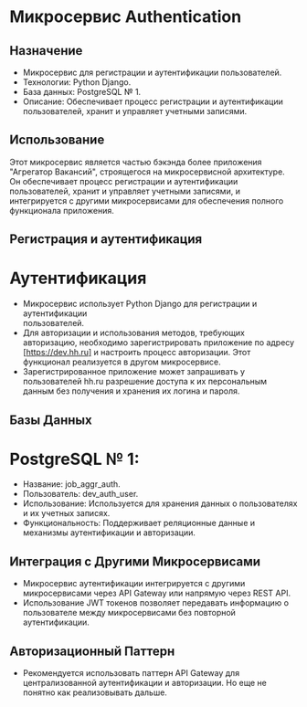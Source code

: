 # Микросервис Authentication

## Назначение

* Микросервис для регистрации и аутентификации пользователей.
* Технологии: Python Django.
* База данных: PostgreSQL № 1.
* Описание: Обеспечивает процесс регистрации и аутентификации пользователей, 
хранит и управляет учетными записями.


## Использование
Этот микросервис является частью бэкэнда более приложения "Агрегатор Вакансий",
строящегося на микросервисной архитектуре. Он обеспечивает процесс регистрации и 
аутентификации пользователей, хранит и управляет учетными записями, и интегрируется 
с другими микросервисами для обеспечения полного функционала приложения.

## Регистрация и аутентификация
# Аутентификация
* Микросервис использует Python Django для регистрации и аутентификации  
пользователей.
* Для авторизации и использования методов, требующих авторизацию, необходимо зарегистрировать 
приложение по адресу [https://dev.hh.ru] и настроить процесс авторизации. Этот функционал
 реализуется в другом микросервисе.
* Зарегистрированное приложение может запрашивать у пользователей hh.ru разрешение 
доступа к их персональным данным без получения и хранения их логина и пароля.

## Базы Данных
# PostgreSQL № 1:
* Название:  job_aggr_auth.
* Пользователь: dev_auth_user.
* Использование: Используется для хранения данных о пользователях и их учетных записях.
* Функциональность: Поддерживает реляционные данные и механизмы аутентификации и авторизации.

## Интеграция с Другими Микросервисами
* Микросервис аутентификации интегрируется с другими микросервисами через API Gateway или напрямую через REST API.
* Использование JWT токенов позволяет передавать информацию о пользователе между микросервисами без повторной аутентификации.

## Авторизационный Паттерн
* Рекомендуется использовать паттерн API Gateway для централизованной аутентификации и авторизации. 
Но еще не понятно как реализовывать дальше.
